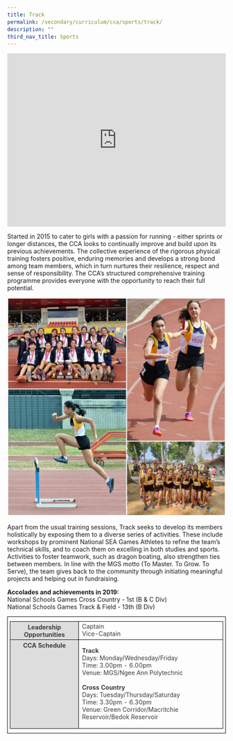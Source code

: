 ```yaml
---
title: Track
permalink: /secondary/curriculum/cca/sports/track/
description: ""
third_nav_title: Sports
---
```

<div style="width:100%; height:400px">
  <iframe class="ive_eobj_center" allowfullscreen="" frameborder="0" title="MGS Heritage Video" src="https://www.youtube.com/embed/4Vlxam18DJU" height="100%" width="100%">
  </iframe>
</div>


Started in 2015 to cater to girls with a passion for running - either sprints or longer distances, the CCA looks to continually improve and build upon its previous achievements. The collective experience of the rigorous physical training fosters positive, enduring memories and develops a strong bond among team members, which in turn nurtures their resilience, respect and sense of responsibility. The CCA’s structured comprehensive training programme provides everyone with the opportunity to reach their full potential.

![](/images/Sec_cca/track.jpg)

Apart from the usual training sessions, Track seeks to develop its members holistically by exposing them to a diverse series of activities. These include workshops by prominent National SEA Games Athletes to refine the team’s technical skills, and to coach them on excelling in both studies and sports. Activities to foster teamwork, such as dragon boating, also strengthen ties between members. In line with the MGS motto (To Master. To Grow. To Serve), the team gives back to the community through initiating meaningful projects and helping out in fundraising.

**Accolades and achievements in 2019:**   
National Schools Games Cross Country - 1st (B & C Div)   
National Schools Games Track & Field - 13th (B Div)

<style type="text/css">
.tg {
    border-color: black;
    border-style: solid;
    border-width: 1px;
    color: #3D3D3D;
    padding: 10px 5px;
}
.tg td {
    overflow: hidden;
    word-break: normal;
}
.tg th {
    background-color: #DDD;
    border-color: black;
    border-style: solid;
    border-width: 1px;
    color: #3D3D3D;
    font-weight: bold;
}
.tg .tr-norm {
    border-color: black;
    border-style: solid;
    border-width: 1px;
    vertical-align: top;
}
.tg .tr-header {
    border-color: black;
    border-style: solid;
    border-width: 1px;
    color: #3D3D3D;
    font-weight: bold;
    vertical-align: top
}
</style>
<table class="tg">
  <thead>
    <tr>
      <th class="tr-header">Leadership Opportunities</th>
      <td class="tr-norm">Captain<br>
    Vice-Captain</tr>
  </thead>
  <tbody>
    <tr>
      <th class="tr-header">CCA Schedule</th>
      <td class="tr-norm"><p><strong>Track</strong><br>
        Days: Monday/Wednesday/Friday<br>
        Time: 3.00pm - 6.00pm<br>
        Venue: MGS/Ngee Ann Polytechnic<br>
        <br>
        <strong>Cross Country</strong><br>
        Days: Tuesday/Thursday/Saturday<br>
        Time: 3.30pm - 6.30pm<br>
    Venue: Green Corridor/Macritchie Reservoir/Bedok Reservoir</p>      </tr>
  </tbody>
</table>